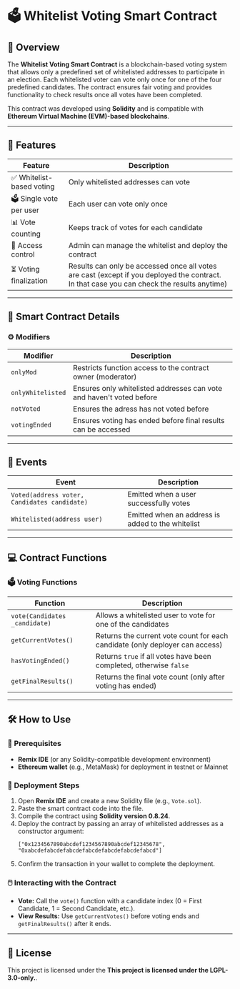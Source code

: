 # 🗳️ Whitelist Voting Smart Contract

## 📌 Overview

The **Whitelist Voting Smart Contract** is a blockchain-based voting system that allows only a predefined set of whitelisted addresses to participate in an election. Each whitelisted voter can vote only once for one of the four predefined candidates. The contract ensures fair voting and provides functionality to check results once all votes have been completed.

This contract was developed using **Solidity** and is compatible with **Ethereum Virtual Machine (EVM)-based blockchains**.

---

## 🚀 Features

| Feature                  | Description                                            |
| ------------------------ | ------------------------------------------------------ |
| ✅ Whitelist-based voting | Only whitelisted addresses can vote                    |
| 🗳️ Single vote per user | Each user can vote only once                           |
| 📊 Vote counting         | Keeps track of votes for each candidate                |
| 🔐 Access control        | Admin can manage the whitelist and deploy the contract |
| ⏳ Voting finalization    | Results can only be accessed once all votes are cast (except if you deployed the contract. In that case you can check the results anytime)  |

---

## 📜 Smart Contract Details

### ⚙️ Modifiers

| Modifier          | Description                                                          |
| ----------------- | -------------------------------------------------------------------- |
| `onlyMod`       | Restricts function access to the contract owner (moderator)            |
| `onlyWhitelisted` | Ensures only whitelisted addresses can vote and haven't voted before |
| `notVoted`     | Ensures the adress has not voted before                                 |
| `votingEnded`     | Ensures voting has ended before final results can be accessed        |

---

## 📡 Events

| Event                                        | Description                                       |
| -------------------------------------------- | ------------------------------------------------- |
| `Voted(address voter, Candidates candidate)` | Emitted when a user successfully votes            |
| `Whitelisted(address user)`                  | Emitted when an address is added to the whitelist |

---

## 💻 Contract Functions

### 🗳️ Voting Functions

| Function                      | Description                                                                 |
| ----------------------------- | --------------------------------------------------------------------------- |
| `vote(Candidates _candidate)` | Allows a whitelisted user to vote for one of the candidates                 |
| `getCurrentVotes()`           | Returns the current vote count for each candidate (only deployer can access)|
| `hasVotingEnded()`            | Returns `true` if all votes have been completed, otherwise `false`          |
| `getFinalResults()`           | Returns the final vote count (only after voting has ended)                  |

---

## 🛠️ How to Use

### 🔧 Prerequisites

- **Remix IDE** (or any Solidity-compatible development environment)
- **Ethereum wallet** (e.g., MetaMask) for deployment in testnet or Mainnet


### 🚀 Deployment Steps

1. Open **Remix IDE** and create a new Solidity file (e.g., `Vote.sol`).
2. Paste the smart contract code into the file.
3. Compile the contract using **Solidity version 0.8.24**.
4. Deploy the contract by passing an array of whitelisted addresses as a constructor argument:
   ```solidity
   ["0x1234567890abcdef1234567890abcdef12345678", "0xabcdefabcdefabcdefabcdefabcdefabcdefabcd"]
   ```
5. Confirm the transaction in your wallet to complete the deployment.

### 🖱️ Interacting with the Contract

- **Vote:** Call the `vote()` function with a candidate index (0 = First Candidate, 1 = Second Candidate, etc.).
- **View Results:** Use `getCurrentVotes()` before voting ends and `getFinalResults()` after it ends.

---

## 📄 License

This project is licensed under the **This project is licensed under the LGPL-3.0-only.**.




